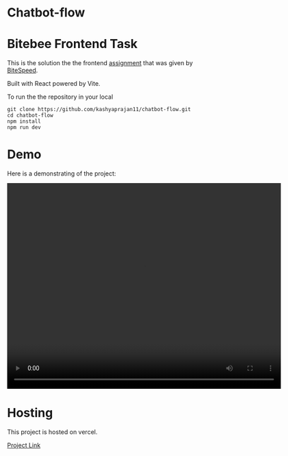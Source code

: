 # Chatbot-flow

# Bitebee Frontend Task

This is the solution the the frontend [assignment](https://bitespeed.notion.site/Frontend-Developer-SDE-1-e31a72fec84741ed9d7998275f2d7363) that was given by [BiteSpeed](https://www.bitespeed.co/).

Built with React powered by Vite.

To run the the repository in your local

```
git clone https://github.com/kashyaprajan11/chatbot-flow.git
cd chatbot-flow
npm install
npm run dev
```

# Demo

Here is a demonstrating of the project:

<video width="640" height="480" controls>
  <source src="https://drive.google.com/uc?export=view&id=1_299wbwUD_xlFsbg4Jpyl0aLIp_c1WfB" type="video/webm">
  Your browser does not support the video tag.
</video>

# Hosting

This project is hosted on vercel.

[Project Link](https://chatbot-flow-phi.vercel.app/)
